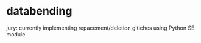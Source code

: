 databending
===========

jury: currently implementing repacement/deletion gltiches using Python SE module
